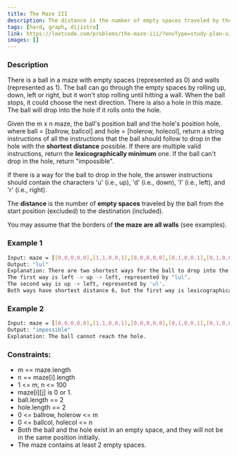 ```yaml
---
title: The Maze III
description: The distance is the number of empty spaces traveled by the ball from the start position (excluded) to the destination (included).
tags: [hard, graph, dijistra]
link: https://leetcode.com/problems/the-maze-iii/?envType=study-plan-v2&envId=graph-theory
images: []
---
```


### Description

There is a ball in a maze with empty spaces (represented as 0) and walls (represented as 1). The ball can go through the empty spaces by rolling up, down, left or right, but it won't stop rolling until hitting a wall. When the ball stops, it could choose the next direction. There is also a hole in this maze. The ball will drop into the hole if it rolls onto the hole.

Given the m x n maze, the ball's position ball and the hole's position hole, where ball = [ballrow, ballcol] and hole = [holerow, holecol], return a string instructions of all the instructions that the ball should follow to drop in the hole with the **shortest distance** possible. If there are multiple valid instructions, return the **lexicographically minimum** one. If the ball can't drop in the hole, return "impossible".

If there is a way for the ball to drop in the hole, the answer instructions should contain the characters 'u' (i.e., up), 'd' (i.e., down), 'l' (i.e., left), and 'r' (i.e., right).

The **distance** is the number of **empty spaces** traveled by the ball from the start position (excluded) to the destination (included).

You may assume that the borders of **the maze are all walls** (see examples).

 

### Example 1

```bash
Input: maze = [[0,0,0,0,0],[1,1,0,0,1],[0,0,0,0,0],[0,1,0,0,1],[0,1,0,0,0]], ball = [4,3], hole = [0,1]
Output: "lul"
Explanation: There are two shortest ways for the ball to drop into the hole.
The first way is left -> up -> left, represented by "lul".
The second way is up -> left, represented by 'ul'.
Both ways have shortest distance 6, but the first way is lexicographically smaller because 'l' < 'u'. So the output is "lul".
```

### Example 2

```bash
Input: maze = [[0,0,0,0,0],[1,1,0,0,1],[0,0,0,0,0],[0,1,0,0,1],[0,1,0,0,0]], ball = [4,3], hole = [3,0]
Output: "impossible"
Explanation: The ball cannot reach the hole.
```

### Constraints:

- m == maze.length
- n == maze[i].length
- 1 <= m, n <= 100
- maze[i][j] is 0 or 1.
- ball.length == 2
- hole.length == 2
- 0 <= ballrow, holerow <= m
- 0 <= ballcol, holecol <= n
- Both the ball and the hole exist in an empty space, and they will not be in the same position initially.
- The maze contains at least 2 empty spaces.